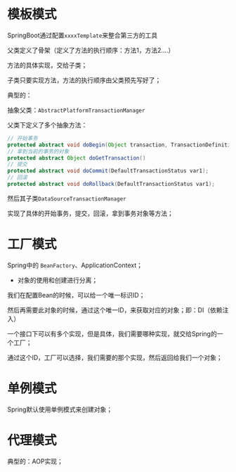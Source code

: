 # 模板模式

SpringBoot通过配置`xxxxTemplate`来整合第三方的工具

父类定义了骨架（定义了方法的执行顺序：方法1，方法2....）

方法的具体实现，交给子类；

子类只要实现方法，方法的执行顺序由父类预先写好了；

典型的：

抽象父类：`AbstractPlatformTransactionManager`

父类下定义了多个抽象方法：

```java
// 开始事务
protected abstract void doBegin(Object transaction, TransactionDefinition definition)
// 拿到当前的事务的对象
protected abstract Object doGetTransaction()
// 提交
protected abstract void doCommit(DefaultTransactionStatus var1);
// 回滚
protected abstract void doRollback(DefaultTransactionStatus var1);
```

然后其子类`DataSourceTransactionManager`

实现了具体的开始事务，提交，回滚，拿到事务对象等方法；

# 工厂模式

Spring中的 `BeanFactory`、ApplicationContext；

- 对象的使用和创建进行分离；

我们在配置Bean的时候，可以给一个唯一标识ID；

然后再需要此对象的时候，通过这个唯一ID，来获取对应的对象；即：DI（依赖注入）

一个接口下可以有多个实现，但是具体，我们需要哪种实现，就交给Spring的一个工厂；

通过这个ID，工厂可以选择，我们需要的那个实现，然后返回给我们一个对象；

# 单例模式

Spring默认使用单例模式来创建对象；

# 代理模式

典型的：AOP实现；
